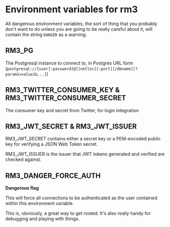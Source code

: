 Environment variables for rm3
=============================

All dangerous environment variables, the sort of thing that you probably don't want to do unless you are going to be really careful about it, will contain the string `DANGER` as a warning.

RM3_PG
------

The Postgresql instance to connect to, in Postgres URL form (`postgresql://[user[:password]@][netloc][:port][/dbname][?param1=value1&...]`)

RM3_TWITTER_CONSUMER_KEY & RM3_TWITTER_CONSUMER_SECRET
------------------------------------------------------

The consumer key and secret from Twitter, for login integration

RM3_JWT_SECRET & RM3_JWT_ISSUER
-------------------------------

RM3_JWT_SECRET contains either a secret key or a PEM-encoded public key for verifying a JSON Web Token secret.

RM3_JWT_ISSUER is the issuer that JWT tokens generated and verified are checked against.

RM3_DANGER_FORCE_AUTH
---------------------

**Dangerous flag**

This will force all connections to be authenticated as the user contained within this environment variable.

This is, obviously, a great way to get rooted.  It's also really handy for debugging and playing with things.